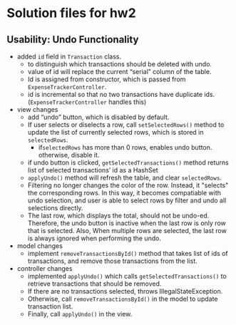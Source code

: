 # Solution files for hw2

## Usability: Undo Functionality

- added `id` field in `Transaction` class.
    - to distinguish which transactions should be deleted with undo.
    - value of id will replace the current “serial” column of the table.
    - Id is assigned from constructor, which is passed from `ExpenseTrackerController`.
    - id is incremental so that no two transactions have duplicate ids.(`ExpenseTrackerController` handles this)
- view changes
    - add “undo” button, which is disabled by default.
    - If user selects or diselects a row, call `setSelectedRows()` method to update the list of currently selected rows, which is stored in `selectedRows`.
        - if`selectedRows` has more than 0 rows, enables undo button. otherwise, disable it.
    - if undo button is clicked, `getSelectedTransactions()` method returns list of selected transactions’ id as a HashSet
    - `applyUndo()`  method will refresh the table, and clear `selectedRows`.
    - Filtering no longer changes the color of the row. Instead, it "selects" the corresponding rows. In this way, it becomes compatiable with undo selection, and user is able to select rows by filter and undo all selections directly.
    - The last row, which displays the total, should not be undo-ed. Therefore, the undo button is inactive when the last row is only row that is selected. Also, When multiple rows are selected, the last row is always ignored when performing the undo.
- model changes
    - implement `removeTransactionsById()` method that takes list of ids of transactions, and remove those transactions from the list.
- controller changes
    - implemented `applyUndo()` which calls `getSelectedTransactions()` to retrieve transactions that should be removed.
    - If there are no transactions selected, throws IllegalStateException.
    - Otherwise, call `removeTransactionsById()` in the model to update transaction list.
    - Finally, call `applyUndo()` in the view.